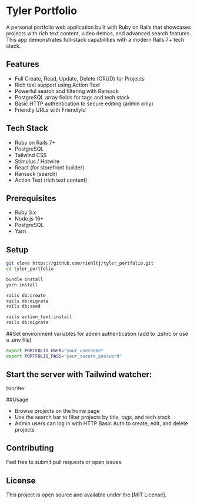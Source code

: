 # Tyler Portfolio

A personal portfolio web application built with Ruby on Rails that showcases projects with rich text content, video demos, and advanced search features. This app demonstrates full-stack capabilities with a modern Rails 7+ tech stack.

## Features

- Full Create, Read, Update, Delete (CRUD) for Projects
- Rich text support using Action Text
- Powerful search and filtering with Ransack
- PostgreSQL array fields for tags and tech stack
- Basic HTTP authentication to secure editing (admin only)
- Friendly URLs with FriendlyId

## Tech Stack

- Ruby on Rails 7+
- PostgreSQL
- Tailwind CSS
- Stimulus / Hotwire
- React (for storefront builder)
- Ransack (search)
- Action Text (rich text content)

## Prerequisites

- Ruby 3.x
- Node.js 16+
- PostgreSQL
- Yarn

## Setup

```bash
git clone https://github.com/riehltj/tyler_portfolio.git
cd tyler_portfolio

bundle install
yarn install

rails db:create
rails db:migrate
rails db:seed

rails action_text:install
rails db:migrate
```

##Set environment variables for admin authentication (add to .zshrc or use a .env file)

```bash
export PORTFOLIO_USER="your_username"
export PORTFOLIO_PASS="your_secure_password"
```

## Start the server with Tailwind watcher:

```bash
bin/dev
```

##Usage

- Browse projects on the home page
- Use the search bar to filter projects by title, tags, and tech stack
- Admin users can log in with HTTP Basic Auth to create, edit, and delete projects

## Contributing

Feel free to submit pull requests or open issues.

## License

This project is open source and available under the [MIT License].
